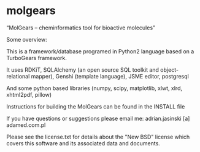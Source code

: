 molgears
========
“MolGears – cheminformatics tool for bioactive molecules”

Some overview:

This is a framework/database programed in Python2 language based on a TurboGears framework.

It uses RDKiT, SQLAlchemy (an open source SQL toolkit and object-relational mapper), Genshi (template language), JSME editor, postgresql

And some python based libraries (numpy, scipy, matplotlib, xlwt, xlrd, xhtml2pdf, pillow)

Instructions for building the MolGears can be found in the INSTALL file

If you have questions or suggestions please email me:
adrian.jasinski [a] adamed.com.pl

Please see the license.txt for details about the "New BSD"
license which covers this software and its associated data and
documents.



